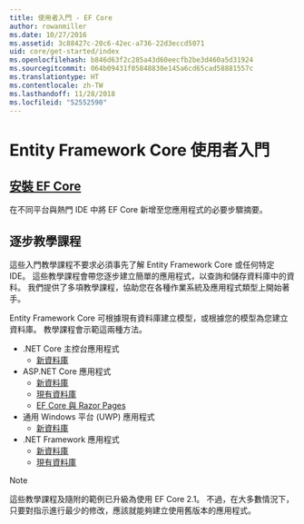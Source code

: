 ```yaml
---
title: 使用者入門 - EF Core
author: rowanmiller
ms.date: 10/27/2016
ms.assetid: 3c88427c-20c6-42ec-a736-22d3eccd5071
uid: core/get-started/index
ms.openlocfilehash: b846d63f2c285a43d60eecfb2be3d460a5d31924
ms.sourcegitcommit: 064b09431f05848830e145a6cd65cad58881557c
ms.translationtype: HT
ms.contentlocale: zh-TW
ms.lasthandoff: 11/28/2018
ms.locfileid: "52552590"
---
```

# <a name="getting-started-with-entity-framework-core"></a>Entity Framework Core 使用者入門

## <a name="installing-ef-coreinstallindexmd"></a>[安裝 EF Core](install/index.md)

在不同平台與熱門 IDE 中將 EF Core 新增至您應用程式的必要步驟摘要。

## <a name="step-by-step-tutorials"></a>逐步教學課程

這些入門教學課程不要求必須事先了解 Entity Framework Core 或任何特定 IDE。 這些教學課程會帶您逐步建立簡單的應用程式，以查詢和儲存資料庫中的資料。 我們提供了多項教學課程，協助您在各種作業系統及應用程式類型上開始著手。

Entity Framework Core 可根據現有資料庫建立模型，或根據您的模型為您建立資料庫。 教學課程會示範這兩種方法。

* .NET Core 主控台應用程式
  * [新資料庫](netcore/new-db-sqlite.md)
* ASP.NET Core 應用程式
  * [新資料庫](aspnetcore/new-db.md)
  * [現有資料庫](aspnetcore/existing-db.md)
  * [EF Core 與 Razor Pages](/aspnet/core/data/ef-rp/intro)
* 通用 Windows 平台 (UWP) 應用程式
  * [新資料庫](uwp/getting-started.md)
* .NET Framework 應用程式
  * [新資料庫](full-dotnet/new-db.md)
  * [現有資料庫](full-dotnet/existing-db.md)

> [!NOTE]  
> 這些教學課程及隨附的範例已升級為使用 EF Core 2.1。 不過，在大多數情況下，只要對指示進行最少的修改，應該就能夠建立使用舊版本的應用程式。 
